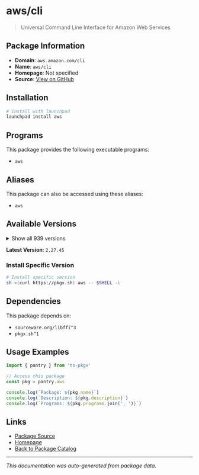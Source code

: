 # aws/cli

> Universal Command Line Interface for Amazon Web Services

## Package Information

- **Domain**: `aws.amazon.com/cli`
- **Name**: `aws/cli`
- **Homepage**: Not specified
- **Source**: [View on GitHub](https://github.com/pkgxdev/pantry/tree/main/projects/aws.amazon.com/cli/package.yml)

## Installation

```bash
# Install with launchpad
launchpad install aws
```

## Programs

This package provides the following executable programs:

- `aws`

## Aliases

This package can also be accessed using these aliases:

- `aws`

## Available Versions

<details>
<summary>Show all 939 versions</summary>

- `2.27.45`, `2.27.44`, `2.27.43`, `2.27.42`, `2.27.41`
- `2.27.40`, `2.27.39`, `2.27.38`, `2.27.37`, `2.27.36`
- `2.27.35`, `2.27.34`, `2.27.33`, `2.27.32`, `2.27.31`
- `2.27.30`, `2.27.29`, `2.27.28`, `2.27.27`, `2.27.26`
- `2.27.25`, `2.27.24`, `2.27.23`, `2.27.22`, `2.27.21`
- `2.27.20`, `2.27.19`, `2.27.18`, `2.27.17`, `2.27.16`
- `2.27.15`, `2.27.14`, `2.27.13`, `2.27.12`, `2.27.11`
- `2.27.10`, `2.27.9`, `2.27.8`, `2.27.7`, `2.27.6`
- `2.27.5`, `2.27.4`, `2.27.3`, `2.27.2`, `2.27.1`
- `2.27.0`, `2.26.7`, `2.26.6`, `2.26.5`, `2.26.4`
- `2.26.3`, `2.26.2`, `2.26.1`, `2.26.0`, `2.25.14`
- `2.25.13`, `2.25.12`, `2.25.11`, `2.25.10`, `2.25.9`
- `2.25.8`, `2.25.7`, `2.25.6`, `2.25.5`, `2.25.4`
- `2.25.3`, `2.25.2`, `2.25.1`, `2.25.0`, `2.24.27`
- `2.24.26`, `2.24.25`, `2.24.24`, `2.24.23`, `2.24.22`
- `2.24.20`, `2.24.19`, `2.24.18`, `2.24.17`, `2.24.16`
- `2.24.15`, `2.24.14`, `2.24.13`, `2.24.12`, `2.24.11`
- `2.24.10`, `2.24.9`, `2.24.8`, `2.24.7`, `2.24.6`
- `2.24.5`, `2.24.4`, `2.24.3`, `2.24.2`, `2.24.1`
- `2.24.0`, `2.23.15`, `2.23.14`, `2.23.13`, `2.23.12`
- `2.23.11`, `2.23.10`, `2.23.9`, `2.23.8`, `2.23.7`
- `2.23.6`, `2.23.5`, `2.23.4`, `2.23.3`, `2.23.2`
- `2.23.1`, `2.23.0`, `2.22.35`, `2.22.34`, `2.22.33`
- `2.22.32`, `2.22.31`, `2.22.30`, `2.22.29`, `2.22.28`
- `2.22.27`, `2.22.26`, `2.22.25`, `2.22.24`, `2.22.23`
- `2.22.22`, `2.22.21`, `2.22.20`, `2.22.19`, `2.22.18`
- `2.22.17`, `2.22.16`, `2.22.15`, `2.22.14`, `2.22.13`
- `2.22.12`, `2.22.11`, `2.22.10`, `2.22.9`, `2.22.8`
- `2.22.7`, `2.22.6`, `2.22.5`, `2.22.4`, `2.22.3`
- `2.22.2`, `2.22.1`, `2.22.0`, `2.21.3`, `2.21.2`
- `2.21.1`, `2.21.0`, `2.20.0`, `2.19.5`, `2.19.4`
- `2.19.3`, `2.19.2`, `2.19.1`, `2.19.0`, `2.18.18`
- `2.18.17`, `2.18.16`, `2.18.15`, `2.18.14`, `2.18.13`
- `2.18.12`, `2.18.11`, `2.18.10`, `2.18.9`, `2.18.8`
- `2.18.7`, `2.18.6`, `2.18.5`, `2.18.4`, `2.18.3`
- `2.18.2`, `2.18.1`, `2.18.0`, `2.17.65`, `2.17.64`
- `2.17.63`, `2.17.62`, `2.17.61`, `2.17.60`, `2.17.59`
- `2.17.58`, `2.17.57`, `2.17.56`, `2.17.55`, `2.17.54`
- `2.17.53`, `2.17.52`, `2.17.51`, `2.17.50`, `2.17.49`
- `2.17.48`, `2.17.47`, `2.17.46`, `2.17.45`, `2.17.44`
- `2.17.43`, `2.17.42`, `2.17.41`, `2.17.40`, `2.17.39`
- `2.17.38`, `2.17.37`, `2.17.36`, `2.17.35`, `2.17.34`
- `2.17.33`, `2.17.32`, `2.17.31`, `2.17.30`, `2.17.29`
- `2.17.28`, `2.17.27`, `2.17.26`, `2.17.25`, `2.17.24`
- `2.17.23`, `2.17.22`, `2.17.21`, `2.17.20`, `2.17.19`
- `2.17.18`, `2.17.17`, `2.17.16`, `2.17.15`, `2.17.14`
- `2.17.13`, `2.17.12`, `2.17.11`, `2.17.10`, `2.17.9`
- `2.17.8`, `2.17.7`, `2.17.6`, `2.17.5`, `2.17.4`
- `2.17.3`, `2.17.2`, `2.17.1`, `2.17.0`, `2.16.12`
- `2.16.11`, `2.16.10`, `2.16.9`, `2.16.8`, `2.16.7`
- `2.16.6`, `2.16.5`, `2.16.4`, `2.16.3`, `2.16.2`
- `2.16.1`, `2.16.0`, `2.15.62`, `2.15.61`, `2.15.60`
- `2.15.59`, `2.15.58`, `2.15.57`, `2.15.56`, `2.15.55`
- `2.15.54`, `2.15.53`, `2.15.52`, `2.15.51`, `2.15.50`
- `2.15.49`, `2.15.48`, `2.15.47`, `2.15.46`, `2.15.45`
- `2.15.44`, `2.15.43`, `2.15.42`, `2.15.41`, `2.15.40`
- `2.15.39`, `2.15.38`, `2.15.37`, `2.15.36`, `2.15.35`
- `2.15.34`, `2.15.33`, `2.15.32`, `2.15.31`, `2.15.30`
- `2.15.29`, `2.15.28`, `2.15.27`, `2.15.26`, `2.15.25`
- `2.15.24`, `2.15.23`, `2.15.22`, `2.15.21`, `2.15.20`
- `2.15.19`, `2.15.18`, `2.15.17`, `2.15.16`, `2.15.15`
- `2.15.14`, `2.15.13`, `2.15.12`, `2.15.11`, `2.15.10`
- `2.15.9`, `2.15.8`, `2.15.7`, `2.15.6`, `2.15.5`
- `2.15.4`, `2.15.3`, `2.15.2`, `2.15.1`, `2.15.0`
- `2.14.6`, `2.14.5`, `2.14.4`, `2.14.3`, `2.14.2`
- `2.14.1`, `2.14.0`, `2.13.39`, `2.13.38`, `2.13.37`
- `2.13.36`, `2.13.35`, `2.13.34`, `2.13.33`, `2.13.32`
- `2.13.31`, `2.13.30`, `2.13.29`, `2.13.28`, `2.13.27`
- `2.13.26`, `2.13.25`, `2.13.24`, `2.13.23`, `2.13.22`
- `2.13.21`, `2.13.20`, `2.13.19`, `2.13.18`, `2.13.17`
- `2.13.16`, `2.13.15`, `2.13.14`, `2.13.13`, `2.13.12`
- `2.13.11`, `2.13.10`, `2.13.9`, `2.13.7`, `2.13.6`
- `2.13.5`, `2.13.4`, `2.13.3`, `2.13.2`, `2.13.1`
- `2.13.0`, `2.12.7`, `2.12.6`, `2.12.5`, `2.12.4`
- `2.12.3`, `2.12.2`, `2.12.1`, `2.12.0`, `2.11.27`
- `2.11.26`, `2.11.25`, `2.11.24`, `2.11.23`, `2.11.22`
- `2.11.21`, `2.11.20`, `2.11.19`, `2.11.18`, `2.11.17`
- `2.11.16`, `2.11.15`, `2.11.14`, `2.11.13`, `2.11.12`
- `2.11.11`, `2.11.10`, `2.11.9`, `2.11.8`, `2.11.7`
- `2.10.4`, `2.10.3`, `1.40.45`, `1.40.44`, `1.40.43`
- `1.40.42`, `1.40.41`, `1.40.40`, `1.40.38`, `1.40.37`
- `1.40.36`, `1.40.35`, `1.40.34`, `1.40.32`, `1.40.31`
- `1.40.30`, `1.40.29`, `1.40.28`, `1.40.27`, `1.40.26`
- `1.40.25`, `1.40.24`, `1.40.23`, `1.40.22`, `1.40.21`
- `1.40.20`, `1.40.19`, `1.40.18`, `1.40.17`, `1.40.16`
- `1.40.15`, `1.40.14`, `1.40.13`, `1.40.12`, `1.40.11`
- `1.40.10`, `1.40.9`, `1.40.8`, `1.40.7`, `1.40.6`
- `1.40.5`, `1.40.4`, `1.40.3`, `1.40.2`, `1.40.1`
- `1.40.0`, `1.39.0`, `1.38.38`, `1.38.37`, `1.38.36`
- `1.38.35`, `1.38.34`, `1.38.33`, `1.38.32`, `1.38.31`
- `1.38.30`, `1.38.29`, `1.38.28`, `1.38.27`, `1.38.26`
- `1.38.25`, `1.38.24`, `1.38.23`, `1.38.22`, `1.38.21`
- `1.38.20`, `1.38.19`, `1.38.18`, `1.38.17`, `1.38.16`
- `1.38.15`, `1.38.14`, `1.38.13`, `1.38.12`, `1.38.11`
- `1.38.10`, `1.38.9`, `1.38.8`, `1.38.7`, `1.38.6`
- `1.38.5`, `1.38.4`, `1.38.3`, `1.38.2`, `1.38.1`
- `1.38.0`, `1.37.26`, `1.37.25`, `1.37.24`, `1.37.23`
- `1.37.22`, `1.37.21`, `1.37.20`, `1.37.19`, `1.37.18`
- `1.37.17`, `1.37.16`, `1.37.15`, `1.37.14`, `1.37.13`
- `1.37.12`, `1.37.11`, `1.37.10`, `1.37.9`, `1.37.8`
- `1.37.7`, `1.37.6`, `1.37.5`, `1.37.4`, `1.37.3`
- `1.37.2`, `1.37.1`, `1.37.0`, `1.36.40`, `1.36.39`
- `1.36.38`, `1.36.37`, `1.36.36`, `1.36.35`, `1.36.34`
- `1.36.33`, `1.36.32`, `1.36.31`, `1.36.30`, `1.36.29`
- `1.36.28`, `1.36.27`, `1.36.26`, `1.36.25`, `1.36.24`
- `1.36.23`, `1.36.22`, `1.36.21`, `1.36.20`, `1.36.19`
- `1.36.18`, `1.36.17`, `1.36.16`, `1.36.15`, `1.36.14`
- `1.36.13`, `1.36.12`, `1.36.11`, `1.36.10`, `1.36.9`
- `1.36.8`, `1.36.7`, `1.36.6`, `1.36.5`, `1.36.4`
- `1.36.3`, `1.36.2`, `1.36.1`, `1.36.0`, `1.35.24`
- `1.35.23`, `1.35.22`, `1.35.21`, `1.35.20`, `1.35.19`
- `1.35.18`, `1.35.17`, `1.35.16`, `1.35.15`, `1.35.14`
- `1.35.13`, `1.35.12`, `1.35.11`, `1.35.10`, `1.35.9`
- `1.35.8`, `1.35.7`, `1.35.6`, `1.35.5`, `1.35.4`
- `1.35.3`, `1.35.2`, `1.35.1`, `1.35.0`, `1.34.33`
- `1.34.32`, `1.34.31`, `1.34.30`, `1.34.29`, `1.34.28`
- `1.34.27`, `1.34.26`, `1.34.25`, `1.34.24`, `1.34.23`
- `1.34.22`, `1.34.21`, `1.34.20`, `1.34.19`, `1.34.18`
- `1.34.17`, `1.34.16`, `1.34.15`, `1.34.14`, `1.34.13`
- `1.34.12`, `1.34.11`, `1.34.10`, `1.34.9`, `1.34.8`
- `1.34.7`, `1.34.6`, `1.34.5`, `1.34.4`, `1.34.3`
- `1.34.2`, `1.34.1`, `1.34.0`, `1.33.44`, `1.33.43`
- `1.33.42`, `1.33.41`, `1.33.40`, `1.33.39`, `1.33.38`
- `1.33.37`, `1.33.36`, `1.33.35`, `1.33.34`, `1.33.33`
- `1.33.32`, `1.33.31`, `1.33.30`, `1.33.29`, `1.33.28`
- `1.33.27`, `1.33.26`, `1.33.25`, `1.33.24`, `1.33.23`
- `1.33.22`, `1.33.21`, `1.33.20`, `1.33.19`, `1.33.18`
- `1.33.17`, `1.33.16`, `1.33.15`, `1.33.14`, `1.33.13`
- `1.33.12`, `1.33.11`, `1.33.10`, `1.33.9`, `1.33.8`
- `1.33.7`, `1.33.6`, `1.33.5`, `1.33.4`, `1.33.3`
- `1.33.2`, `1.33.1`, `1.33.0`, `1.32.117`, `1.32.116`
- `1.32.115`, `1.32.114`, `1.32.113`, `1.32.112`, `1.32.111`
- `1.32.110`, `1.32.109`, `1.32.108`, `1.32.107`, `1.32.106`
- `1.32.105`, `1.32.104`, `1.32.103`, `1.32.102`, `1.32.101`
- `1.32.100`, `1.32.99`, `1.32.98`, `1.32.97`, `1.32.96`
- `1.32.95`, `1.32.94`, `1.32.93`, `1.32.92`, `1.32.91`
- `1.32.90`, `1.32.89`, `1.32.88`, `1.32.87`, `1.32.86`
- `1.32.85`, `1.32.84`, `1.32.83`, `1.32.82`, `1.32.81`
- `1.32.80`, `1.32.79`, `1.32.78`, `1.32.77`, `1.32.76`
- `1.32.75`, `1.32.74`, `1.32.72`, `1.32.71`, `1.32.70`
- `1.32.69`, `1.32.68`, `1.32.67`, `1.32.66`, `1.32.65`
- `1.32.64`, `1.32.63`, `1.32.62`, `1.32.61`, `1.32.60`
- `1.32.59`, `1.32.58`, `1.32.57`, `1.32.56`, `1.32.55`
- `1.32.54`, `1.32.53`, `1.32.52`, `1.32.51`, `1.32.50`
- `1.32.49`, `1.32.48`, `1.32.47`, `1.32.46`, `1.32.45`
- `1.32.44`, `1.32.42`, `1.32.41`, `1.32.40`, `1.32.39`
- `1.32.38`, `1.32.37`, `1.32.36`, `1.32.35`, `1.32.34`
- `1.32.33`, `1.32.32`, `1.32.31`, `1.32.30`, `1.32.29`
- `1.32.28`, `1.32.27`, `1.32.26`, `1.32.25`, `1.32.24`
- `1.32.23`, `1.32.22`, `1.32.21`, `1.32.20`, `1.32.19`
- `1.32.18`, `1.32.17`, `1.32.16`, `1.32.15`, `1.32.14`
- `1.32.12`, `1.32.11`, `1.32.10`, `1.32.9`, `1.32.8`
- `1.32.7`, `1.32.6`, `1.32.5`, `1.32.4`, `1.32.3`
- `1.32.2`, `1.32.1`, `1.32.0`, `1.31.13`, `1.31.12`
- `1.31.11`, `1.31.10`, `1.31.9`, `1.31.8`, `1.31.7`
- `1.31.6`, `1.31.5`, `1.31.4`, `1.31.3`, `1.31.2`
- `1.31.1`, `1.31.0`, `1.30.7`, `1.30.6`, `1.30.5`
- `1.30.4`, `1.30.3`, `1.30.2`, `1.30.1`, `1.30.0`
- `1.29.85`, `1.29.84`, `1.29.83`, `1.29.82`, `1.29.81`
- `1.29.80`, `1.29.79`, `1.29.78`, `1.29.77`, `1.29.76`
- `1.29.75`, `1.29.74`, `1.29.73`, `1.29.72`, `1.29.71`
- `1.29.70`, `1.29.69`, `1.29.68`, `1.29.67`, `1.29.66`
- `1.29.65`, `1.29.64`, `1.29.63`, `1.29.62`, `1.29.61`
- `1.29.60`, `1.29.59`, `1.29.58`, `1.29.57`, `1.29.56`
- `1.29.55`, `1.29.54`, `1.29.53`, `1.29.52`, `1.29.51`
- `1.29.50`, `1.29.49`, `1.29.48`, `1.29.47`, `1.29.46`
- `1.29.45`, `1.29.44`, `1.29.43`, `1.29.42`, `1.29.41`
- `1.29.40`, `1.29.38`, `1.29.37`, `1.29.36`, `1.29.35`
- `1.29.34`, `1.29.33`, `1.29.32`, `1.29.31`, `1.29.30`
- `1.29.29`, `1.29.28`, `1.29.27`, `1.29.26`, `1.29.25`
- `1.29.24`, `1.29.23`, `1.29.22`, `1.29.21`, `1.29.20`
- `1.29.19`, `1.29.18`, `1.29.17`, `1.29.16`, `1.29.15`
- `1.29.14`, `1.29.13`, `1.29.12`, `1.29.11`, `1.29.10`
- `1.29.9`, `1.29.8`, `1.29.7`, `1.29.6`, `1.29.5`
- `1.29.4`, `1.29.3`, `1.29.2`, `1.29.1`, `1.29.0`
- `1.28.1`, `1.28.0`, `1.27.165`, `1.27.164`, `1.27.163`
- `1.27.162`, `1.27.161`, `1.27.160`, `1.27.159`, `1.27.158`
- `1.27.157`, `1.27.156`, `1.27.155`, `1.27.154`, `1.27.153`
- `1.27.152`, `1.27.151`, `1.27.150`, `1.27.149`, `1.27.148`
- `1.27.147`, `1.27.146`, `1.27.145`, `1.27.144`, `1.27.143`
- `1.27.142`, `1.27.141`, `1.27.140`, `1.27.139`, `1.27.138`
- `1.27.137`, `1.27.136`, `1.27.135`, `1.27.134`, `1.27.133`
- `1.27.132`, `1.27.131`, `1.27.130`, `1.27.129`, `1.27.128`
- `1.27.127`, `1.27.126`, `1.27.125`, `1.27.124`, `1.27.123`
- `1.27.122`, `1.27.121`, `1.27.120`, `1.27.119`, `1.27.118`
- `1.27.117`, `1.27.116`, `1.27.114`, `1.27.113`, `1.27.112`
- `1.27.110`, `1.27.109`, `1.27.108`, `1.27.107`, `1.27.106`
- `1.27.105`, `1.27.104`, `1.27.103`, `1.27.102`

</details>

**Latest Version**: `2.27.45`

### Install Specific Version

```bash
# Install specific version
sh <(curl https://pkgx.sh) aws -- $SHELL -i
```

## Dependencies

This package depends on:

- `sourceware.org/libffi^3`
- `pkgx.sh^1`

## Usage Examples

```typescript
import { pantry } from 'ts-pkgx'

// Access this package
const pkg = pantry.aws

console.log(`Package: ${pkg.name}`)
console.log(`Description: ${pkg.description}`)
console.log(`Programs: ${pkg.programs.join(', ')}`)
```

## Links

- [Package Source](https://github.com/pkgxdev/pantry/tree/main/projects/aws.amazon.com/cli/package.yml)
- [Homepage](#)
- [Back to Package Catalog](../../../package-catalog.md)

---

*This documentation was auto-generated from package data.*
